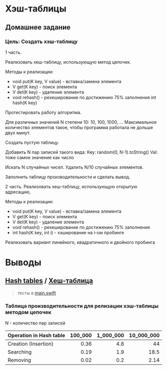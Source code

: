 # Хэш-таблицы
## Домашнее задание

### Цель: Создать хэш-таблицу

1 часть. 

Реализовать хеш-таблицу, использующую метод цепочек.

Методы к реализации: 

- void put(K key, V value) - вставка/замена элемента 
- V get(K key) - поиск элемента 
- V del(K key) - удаление элемента 
- void rehash() - рехеширование по достижению 75% заполнения int hash(K key)

Протестировать работу алгоритма. 

Для различных значений N степени 10: 10, 100, 1000, ... Максимальное количество элементов такое, чтобы программа работала не дольше двух минут.

Создать пустую таблицу. 

Добавить N пар записей такого вида: Key: random(0, N-1).toString() Val: тоже самое значение как число 

Искать N случайных чисел. Удалить N/10 случайных элементов.

Заполнить таблицу производительности и сделать вывод.

2 часть. 
Реализовать хеш-таблицу, использующую открытую адресацию, 

Методы к реализации:

- void put(K key, V value) - вставка/замена элемента 
- V get(K key) - поиск элемента 
- V del(K key) - удаление элемента 
- void rehash() - рехеширование по достижению 75% заполнения 
- int hash(K key, int i) - хэширование на i-ом пробинге

Реализовать вариант линейного, квадратичного и двойного пробинга

# Выводы

## [Hash tables](https://en.wikipedia.org/wiki/Hash_table) / [Хеш-таблица](https://ru.wikipedia.org/wiki/Хеш-таблица)

> тесты в [main.swift](https://github.com/c-villain/OTUS_algo/blob/main/HW8/HashTables/main.swift)

### Таблица производительности для релизации хэш-таблицы методом цепочек 

N - количество пар записей 

 Operation in Hash table                  |100_000| 1_000_000 |10_000_000 
  ---|---:|---:|---:
 Creation (Insertion)                     |0.36   | 4.8       |44          
 Searching                                |0.19   | 1.9       |18.5         
 Removing                                 |0.02   | 0.2       |2.14        
